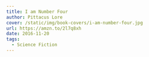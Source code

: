 ```yaml
---
title: I am Number Four
author: Pittacus Lore
cover: /static/img/book-covers/i-am-number-four.jpg
url: https://amzn.to/2l7q8xh
date: 2016-11-20
tags:
  - Science Fiction
---
```


